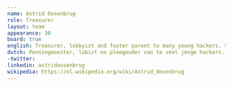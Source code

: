 ```yaml
---
name: Astrid Oosenbrug
role: Treasurer
layout: team
appearance: 30
board: true
english: Treasurer, lobbyist and foster parent to many young hackers. She started as sysadmin 20 years ago, but has mostly been politically active since, as Member of Parliament and in numerous NGOs. Her preferred channel is f2f.
dutch: Penningmeester, lobist en pleegouder van te veel jonge hackers. Ze starte 20 jaar geleden als systeembeheerder, maar is sindsdien voornamelijk politiek actief geweest and kamerlid en in verschillende NGOs.
-twitter:
linkedin: astridoosenbrug
wikipedia: https://nl.wikipedia.org/wiki/Astrid_Oosenbrug
---
```

